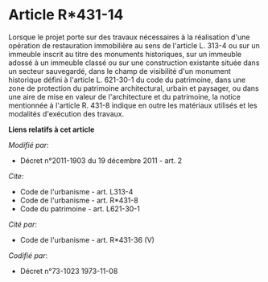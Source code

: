 # Article R*431-14

Lorsque le projet porte sur des travaux nécessaires à la réalisation d'une opération de restauration immobilière au sens de
l'article L. 313-4 ou sur un immeuble inscrit au titre des monuments historiques, sur un immeuble adossé à un immeuble classé
ou sur une construction existante située dans un secteur sauvegardé, dans le champ de visibilité d'un monument historique
défini à l'article L. 621-30-1 du code du patrimoine, dans une zone de protection du patrimoine architectural, urbain et
paysager, ou dans une aire de mise en valeur de l'architecture et du patrimoine, la notice mentionnée à l'article R. 431-8
indique en outre les matériaux utilisés et les modalités d'exécution des travaux.

**Liens relatifs à cet article**

_Modifié par_:

  - Décret n°2011-1903 du 19 décembre 2011 - art. 2

_Cite_:

  - Code de l'urbanisme - art. L313-4
  - Code de l'urbanisme - art. R*431-8
  - Code du patrimoine - art. L621-30-1

_Cité par_:

  - Code de l'urbanisme - art. R*431-36 (V)

_Codifié par_:

  - Décret n°73-1023 1973-11-08

